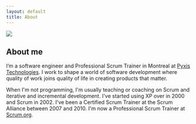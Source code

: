 ```yaml
---
layout: default
title: About
---
```


<img src="http://www.gravatar.com/avatar/9ec9ad37e9ab75436de0b3a0ce971dbe.png" class="callout avatar" />

## About me

I’m a software engineer and Professional Scrum Trainer in Montreal at [Pyxis Technologies](http://www.pyxis-tech.com). I work to shape a world of software development where quality of work joins quality of life in creating products that matter.

When I'm not programming, I'm usually teaching or coaching on Scrum and iterative and incremental development. I've started using XP over in 2000 and Scrum in 2002. I've been a Certified Scrum Trainer at the Scrum Alliance between 2007 and 2010. I'm now a Professional Scrum Trainer at [Scrum.org](http://scrum.org).
